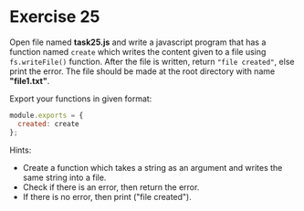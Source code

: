 # Exercise 25

Open file named **task25.js** and write a javascript program that has a function named 
`create` which writes the content given to a file using `fs.writeFile()` function. After
 the file is written, return `"file created"`, else print the error.
The file should be made at the root directory with name **"file1.txt"**.

Export your functions in given format:

```js
module.exports = {
  created: create
};
```

Hints:

- Create a function which takes a string as an argument and writes the same string into a file.
- Check if there is an error, then return the error.
- If there is no error, then print ("file created").
